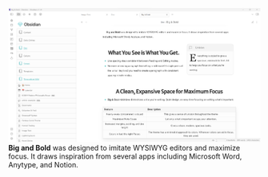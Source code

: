 ![](big-and-bold.png)
**Big and Bold** was designed to imitate WYSIWYG editors and maximize focus. It draws inspiration from several apps including Microsoft Word, Anytype, and Notion.

